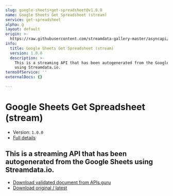 ```yaml
---
slug: google-sheets+get-spreadsheet@v1.0.0
name: Google Sheets Get Spreadsheet (stream)
service: get-spreadsheet
alpha: g
layout: default
origin: >-
  https://raw.githubusercontent.com/streamdata-gallery-master/asyncapi/master/_listings/google-sheets/google-sheets-get-spreadsheet-stream-async.md
info:
  title: Google Sheets Get Spreadsheet (stream)
  version: 1.0.0
  description: >-
    This is a streaming API that has been autogenerated from the Google Sheets
    using Streamdata.io.
termsOfService: ''
externalDocs: {}

---
```

# Google Sheets Get Spreadsheet (stream)

* Version: `1.0.0`
* [Full details](../html/google-sheets+get-spreadsheet@v1.0.0.html)



## This is a streaming API that has been autogenerated from the Google Sheets using Streamdata.io.



* [Download validated document from APIs.guru](https://raw.githubusercontent.com/APIs-guru/asyncapi-directory/master/docs/APIs/google-sheets%2Bget-spreadsheet%40v1.0.0.yaml)
* [Download original / latest](https://raw.githubusercontent.com/streamdata-gallery-master/asyncapi/master/_listings/google-sheets/google-sheets-get-spreadsheet-stream-async.md)

<script type="application/ld+json">
{
  "@context": "http://schema.org/",
  "@type": "WebAPI",
  "description": "This is a streaming API that has been autogenerated from the Google Sheets using Streamdata.io.",
  "documentation": "",

  "name": "Google Sheets Get Spreadsheet (stream)"
}
</script>
